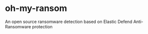 # oh-my-ransom
An open source ransomware detection based on Elastic Defend Anti-Ransomware protection
